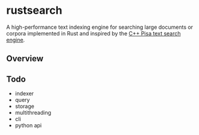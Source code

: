 # rustsearch

A high-performance text indexing engine for searching large documents or corpora implemented in Rust and inspired by the [C++ Pisa text search engine](https://github.com/pisa-engine/pisa).

## Overview

## Todo

- indexer
- query
- storage
- multithreading
- cli
- python api